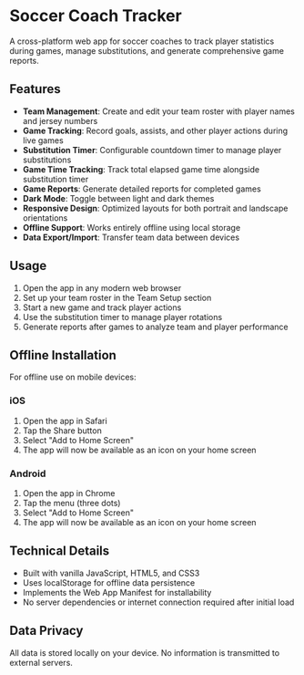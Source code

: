 # Soccer Coach Tracker

A cross-platform web app for soccer coaches to track player statistics during games, manage substitutions, and generate comprehensive game reports.

## Features

- **Team Management**: Create and edit your team roster with player names and jersey numbers
- **Game Tracking**: Record goals, assists, and other player actions during live games
- **Substitution Timer**: Configurable countdown timer to manage player substitutions
- **Game Time Tracking**: Track total elapsed game time alongside substitution timer
- **Game Reports**: Generate detailed reports for completed games
- **Dark Mode**: Toggle between light and dark themes
- **Responsive Design**: Optimized layouts for both portrait and landscape orientations
- **Offline Support**: Works entirely offline using local storage
- **Data Export/Import**: Transfer team data between devices

## Usage

1. Open the app in any modern web browser
2. Set up your team roster in the Team Setup section
3. Start a new game and track player actions
4. Use the substitution timer to manage player rotations
5. Generate reports after games to analyze team and player performance

## Offline Installation

For offline use on mobile devices:

### iOS
1. Open the app in Safari
2. Tap the Share button
3. Select "Add to Home Screen"
4. The app will now be available as an icon on your home screen

### Android
1. Open the app in Chrome
2. Tap the menu (three dots)
3. Select "Add to Home Screen"
4. The app will now be available as an icon on your home screen

## Technical Details

- Built with vanilla JavaScript, HTML5, and CSS3
- Uses localStorage for offline data persistence
- Implements the Web App Manifest for installability
- No server dependencies or internet connection required after initial load

## Data Privacy

All data is stored locally on your device. No information is transmitted to external servers.